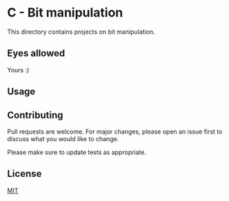 #  C - Bit manipulation

This directory contains projects on bit manipulation.

## Eyes allowed

Yours :)
## Usage


## Contributing
Pull requests are welcome. For major changes, please open an issue first to discuss what you would like to change.

Please make sure to update tests as appropriate.

## License
[MIT](https://choosealicense.com/licenses/mit/)
